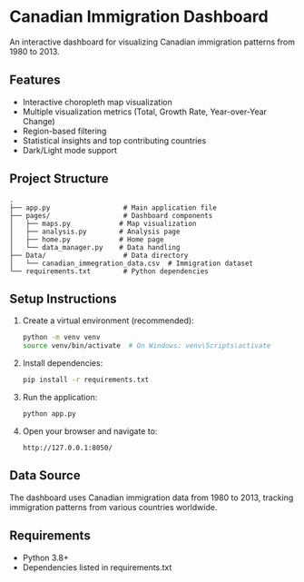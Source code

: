# Canadian Immigration Dashboard

An interactive dashboard for visualizing Canadian immigration patterns from 1980 to 2013.

## Features

- Interactive choropleth map visualization
- Multiple visualization metrics (Total, Growth Rate, Year-over-Year Change)
- Region-based filtering
- Statistical insights and top contributing countries
- Dark/Light mode support

## Project Structure

```
.
├── app.py                  # Main application file
├── pages/                  # Dashboard components
│   ├── maps.py            # Map visualization
│   ├── analysis.py        # Analysis page
│   ├── home.py            # Home page
│   └── data_manager.py    # Data handling
├── Data/                   # Data directory
│   └── canadian_immegration_data.csv  # Immigration dataset
└── requirements.txt        # Python dependencies
```

## Setup Instructions

1. Create a virtual environment (recommended):
   ```bash
   python -m venv venv
   source venv/bin/activate  # On Windows: venv\Scripts\activate
   ```

2. Install dependencies:
   ```bash
   pip install -r requirements.txt
   ```

3. Run the application:
   ```bash
   python app.py
   ```

4. Open your browser and navigate to:
   ```
   http://127.0.0.1:8050/
   ```

## Data Source
The dashboard uses Canadian immigration data from 1980 to 2013, tracking immigration patterns from various countries worldwide.

## Requirements
- Python 3.8+
- Dependencies listed in requirements.txt 